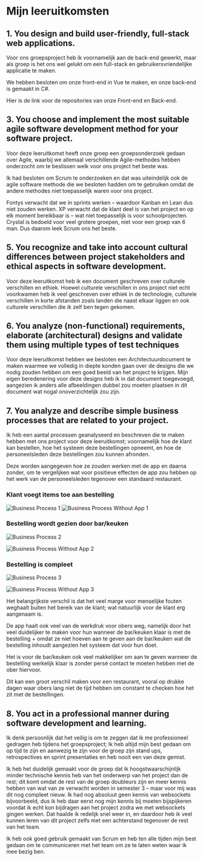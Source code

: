 # Mijn leeruitkomsten

## 1. You design and build user-friendly, full-stack web applications.

Voor ons groepsproject heb ik voornamelijk aan de back-end gewerkt, maar als groep is het ons wel gelukt om een full-stack en gebruikersvriendelijke applicatie te maken.

We hebben besloten om onze front-end in Vue te maken, en onze back-end is gemaakt in C#.

Hier is de link voor de repositories van onze Front-end en Back-end.

## 3. You choose and implement the most suitable agile software development method for your software project.

Voor deze leeruitkomst heeft onze groep een groepsonderzoek gedaan over Agile, waarbij we allemaal verschillende Agile-methodes hebben onderzocht om te beslissen welk voor ons project het beste was. 

Ik had besloten om Scrum te onderzoeken en dat was uiteindelijk ook de agile software methode die we besloten hadden om te gebruiken omdat de andere methodes niet toepasselijk waren voor ons project. 

Fontys verwacht dat we in sprints werken – waardoor Kanban en Lean dus niet zouden werken. XP verwacht dat de klant deel is van het project en op elk moment bereikbaar is – wat niet toepasselijk is voor schoolprojecten. Crystal is bedoeld voor veel grotere groepen, niet voor een groep van 6 man. 
Dus daarom leek Scrum ons het beste.

## 5. You recognize and take into account cultural differences between project stakeholders and ethical aspects in software development.

Voor deze leeruitkomst heb ik een document geschreven over culturele verschillen en ethiek. Hoewel culturele verschillen in ons project niet echt voorkwamen heb ik veel geschreven over ethiek in de technologie, culturele verschillen in korte afstanden zoals landen die naast elkaar liggen en ook culturele verschillen die ik zelf ben tegen gekomen.

## 6. You analyze (non-functional) requirements, elaborate (architectural) designs and validate them using multiple types of test techniques

Voor deze leeruitkomst hebben we besloten een Architectuurdocument te maken waarmee we volledig in diepte konden gaan over de designs die we nodig zouden hebben om een goed beeld van het project te krijgen. Mijn eigen beredenering voor deze designs heb ik in dat document toegevoegd, aangezien ik anders alle afbeeldingen dubbel zou moeten plaatsen in dit document wat nogal onoverzichtelijk zou zijn.

## 7. You analyze and describe simple business processes that are related to your project.

Ik heb een aantal processen geanalyseerd en beschreven die te maken hebben met ons project voor deze leeruitkomst; voornamelijk hoe de klant kan bestellen, hoe het systeem deze bestellingen opneemt, en hoe de personeelsleden deze bestellingen zou kunnen afronden.

Deze worden aangegeven hoe ze zouden werken met de app en daarna zonder, om te vergelijken wat voor positieve effecten de app zou hebben op het werk van de personeelsleden tegenover een standaard restaurant.

### Klant voegt items toe aan bestelling

![Business Process 1](https://user-images.githubusercontent.com/84009857/174641801-32eebb8d-8a33-4725-9c23-73af0143d1a3.png)
![Business Process Without App 1](https://user-images.githubusercontent.com/84009857/174641814-0c752a19-b6eb-424a-9a0c-7907caec7948.png)


### Bestelling wordt gezien door bar/keuken

![Business Process 2](https://user-images.githubusercontent.com/84009857/174641852-8d342408-ea34-41d0-b4e3-45b7dfec16dc.png)

![Business Process Without App 2](https://user-images.githubusercontent.com/84009857/174641876-44559f0e-b8ec-4e6e-bfdc-0dda945aae4d.png)

### Bestelling is compleet

![Business Process 3](https://user-images.githubusercontent.com/84009857/174641864-38e4ed70-3248-4577-ac73-9a6b4e8ab284.png)

![Business Process Without App 3](https://user-images.githubusercontent.com/84009857/174641890-5f470a26-2926-4976-8f46-aca76aa981bd.png)

Het belangrijkste verschil is dat het veel marge voor menselijke fouten weghaalt buiten het bereik van de klant; wat natuurlijk voor de klant erg aangenaam is. 

De app haalt ook veel van de werkdruk voor obers weg, namelijk door het veel duidelijker te maken voor hun wanneer de bar/keuken klaar is met de bestelling + omdat ze niet hoeven aan te geven aan de bar/keuken wat de bestelling inhoudt aangezien het systeem dat voor hun doet. 

Het is voor de bar/keuken ook veel makkelijker om aan te geven wanneer de bestelling werkelijk klaar is zonder persé contact te moeten hebben met de ober hiervoor. 

Dit kan een groot verschil maken voor een restaurant, vooral op drukke dagen waar obers lang niet de tijd hebben om constant te checken hoe het zit met de bestellingen.

## 8. You act in a professional manner during software development and learning.

Ik denk persoonlijk dat het veilig is om te zeggen dat ik me professioneel gedragen heb tijdens het groepsproject; Ik heb altijd mijn best gedaan om op tijd te zijn en aanwezig te zijn voor de groep zijn stand ups, retrospectives en sprint presentaties en heb nooit een van deze gemist.

Ik heb het duidelijk gemaakt voor de groep dat ik hoogstwaarschijnlijk minder technische kennis heb van het onderwerp van het project dan de rest; dit komt omdat de rest van de groep doubleurs zijn en meer kennis hebben van wat van ze verwacht worden in semester 3 – maar voor mij was dit nog compleet nieuw. Ik had nog absoluut geen kennis van websockets bijvoorbeeld, dus ik heb daar eerst nog mijn kennis bij moeten bijspijkeren voordat ik echt kon bijdragen aan het project zodra we met websockets gingen werken. Dat haalde ik redelijk snel weer in, en daardoor heb ik veel kunnen leren van dit project zelfs met een achterstand tegenover de rest van het team.

Ik heb ook goed gebruik gemaakt van Scrum en heb ten alle tijden mijn best gedaan om te communiceren met het team om ze te laten weten waar ik mee bezig ben.
